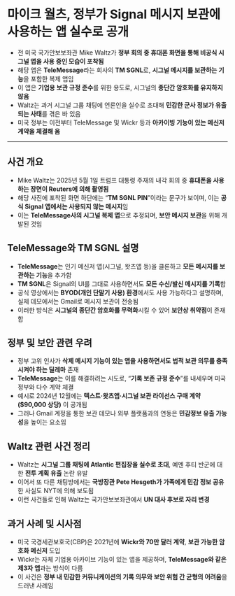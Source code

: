 # 마이크 월츠, 정부가 Signal 메시지 보관에 사용하는 앱 실수로 공개


* 전 미국 국가안보보좌관 Mike Waltz가 **정부 회의 중 휴대폰 화면을 통해 비공식 시그널 앱을 사용 중인 모습이 포착됨**
* 해당 앱은 **TeleMessage**라는 회사의 **TM SGNL**로, **시그널 메시지를 보관하는 기능**을 포함한 복제 앱임
* 이 앱은 **기업용 보관 규정 준수**를 위한 용도로, 시그널의 **종단간 암호화를 유지하지 않음**
* Waltz는 과거 시그널 그룹 채팅에 언론인을 실수로 초대해 **민감한 군사 정보가 유출되는 사태**를 겪은 바 있음
* 미국 정부는 이전부터 TeleMessage 및 Wickr 등과 **아카이빙 기능이 있는 메신저 계약을 체결해 옴**

---

사건 개요
-----

* Mike Waltz는 2025년 5월 1일 트럼프 대통령 주재의 내각 회의 중 **휴대폰을 사용하는 장면이 Reuters에 의해 촬영됨**
* 해당 사진에 포착된 화면 하단에는 “**TM SGNL PIN**”이라는 문구가 보이며, 이는 **공식 Signal 앱에서는 사용되지 않는 메시지**임
* 이는 **TeleMessage사의 시그널 복제 앱**으로 추정되며, **보안 메시지 보관**을 위해 개발된 것임

TeleMessage와 TM SGNL 설명
-----------------------

* **TeleMessage**는 인기 메신저 앱(시그널, 왓츠앱 등)을 클론하고 **모든 메시지를 보관하는 기능**을 추가함
* **TM SGNL**은 Signal의 UI를 그대로 사용하면서도 **모든 수신/발신 메시지를 기록**함
* 공식 영상에서는 **BYOD(개인 단말기 사용) 환경**에서도 사용 가능하다고 설명하며, 실제 데모에서는 Gmail로 메시지 보관이 전송됨
* 이러한 방식은 **시그널의 종단간 암호화를 무력화**시킬 수 있어 **보안상 취약점**이 존재함

정부 및 보안 관련 우려
-------------

* 정부 고위 인사가 **삭제 메시지 기능이 있는 앱을 사용하면서도 법적 보관 의무를 충족시켜야 하는 딜레마** 존재
* **TeleMessage**는 이를 해결하려는 시도로, “**기록 보존 규정 준수**”를 내세우며 미국 정부와 다수 계약 체결
* 예시로 2024년 12월에는 **텍스트·왓츠앱·시그널 보관 라이선스 구매 계약($90,000 상당)** 이 공개됨
* 그러나 Gmail 계정을 통한 보관 데모나 외부 플랫폼과의 연동은 **민감정보 유출 가능성**을 높이는 요소임

Waltz 관련 사건 정리
--------------

* Waltz는 **시그널 그룹 채팅에 Atlantic 편집장을 실수로 초대**, 예멘 후티 반군에 대한 **전투 계획 유출** 논란 유발
* 이어서 또 다른 채팅방에서는 **국방장관 Pete Hesgeth가 가족에게 민감 정보 공유**한 사실도 NYT에 의해 보도됨
* 이런 사건들로 인해 Waltz는 국가안보보좌관에서 **UN 대사 후보로 자리 변경**

과거 사례 및 시사점
-----------

* 미국 국경세관보호국(CBP)은 2021년에 **Wickr와 70만 달러 계약**, **보관 가능한 암호화 메신저** 도입
* Wickr는 자체 기업용 아카이브 기능이 있는 앱을 제공하며, **TeleMessage와 같은 제3자 앱**과는 방식이 다름
* 이 사건은 **정부 내 민감한 커뮤니케이션의 기록 의무와 보안 위험 간 균형의 어려움**을 드러낸 사례임
